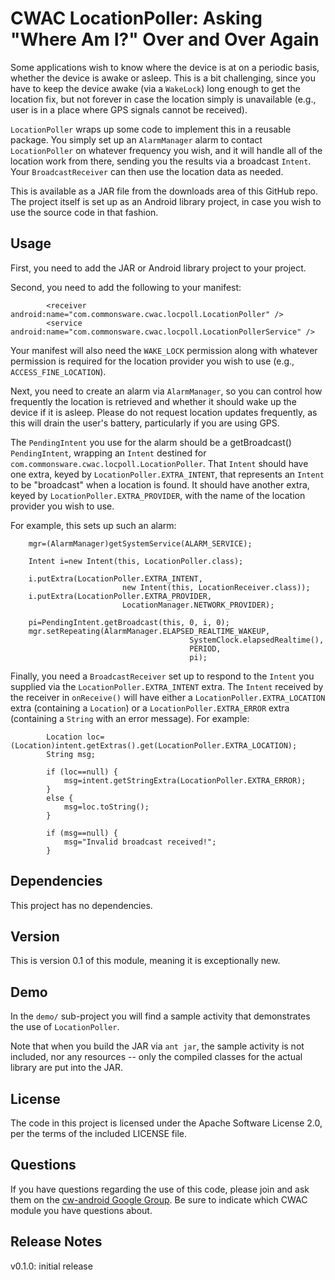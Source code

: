 CWAC LocationPoller: Asking "Where Am I?" Over and Over Again
=============================================================

Some applications wish to know where the device is at on a
periodic basis, whether the device is awake or asleep. This
is a bit challenging, since you have to keep the device awake
(via a `WakeLock`) long enough to get the location fix, but
not forever in case the location simply is unavailable (e.g.,
user is in a place where GPS signals cannot be received).

`LocationPoller` wraps up some code to implement this in a
reusable package. You simply set up an `AlarmManager` alarm
to contact `LocationPoller` on whatever frequency you wish,
and it will handle all of the location work from there, sending
you the results via a broadcast `Intent`. Your `BroadcastReceiver`
can then use the location data as needed.

This is available as a JAR file from the downloads area of this GitHub repo.
The project itself is set up as an Android library project,
in case you wish to use the source code in that fashion.

Usage
-----
First, you need to add the JAR or Android library project to
your project.

Second, you need to add the following to your manifest:

			<receiver android:name="com.commonsware.cwac.locpoll.LocationPoller" />
			<service android:name="com.commonsware.cwac.locpoll.LocationPollerService" />

Your manifest will also need the `WAKE_LOCK` permission along with
whatever permission is required for the location provider
you wish to use (e.g., `ACCESS_FINE_LOCATION`).

Next, you need to create an alarm via `AlarmManager`, so you
can control how frequently the location is retrieved and whether
it should wake up the device if it is asleep. Please do not
request location updates frequently, as this will drain the user's
battery, particularly if you are using GPS.

The `PendingIntent` you use for the alarm should be a getBroadcast()
`PendingIntent`, wrapping an `Intent` destined for
`com.commonsware.cwac.locpoll.LocationPoller`. That `Intent` should
have one extra, keyed by `LocationPoller.EXTRA_INTENT`, that
represents an `Intent` to be "broadcast" when a location is
found. It should have another extra, keyed by
`LocationPoller.EXTRA_PROVIDER`, with the name of the location
provider you wish to use.

For example, this sets up such an alarm:

		mgr=(AlarmManager)getSystemService(ALARM_SERVICE);
		
		Intent i=new Intent(this, LocationPoller.class);
		
		i.putExtra(LocationPoller.EXTRA_INTENT,
							 new Intent(this, LocationReceiver.class));
		i.putExtra(LocationPoller.EXTRA_PROVIDER,
							 LocationManager.NETWORK_PROVIDER);
		
		pi=PendingIntent.getBroadcast(this, 0, i, 0);
		mgr.setRepeating(AlarmManager.ELAPSED_REALTIME_WAKEUP,
											SystemClock.elapsedRealtime(),
											PERIOD,
											pi);

Finally, you need a `BroadcastReceiver` set up to respond to the
`Intent` you supplied via the `LocationPoller.EXTRA_INTENT`
extra. The `Intent` received by the receiver in `onReceive()`
will have either a `LocationPoller.EXTRA_LOCATION` extra
(containing a `Location`) or a `LocationPoller.EXTRA_ERROR`
extra (containing a `String` with an error message). For example:

			Location loc=(Location)intent.getExtras().get(LocationPoller.EXTRA_LOCATION);
			String msg;
			
			if (loc==null) {
				msg=intent.getStringExtra(LocationPoller.EXTRA_ERROR);
			}
			else {
				msg=loc.toString();
			}
			
			if (msg==null) {
				msg="Invalid broadcast received!";
			}

Dependencies
------------
This project has no dependencies.

Version
-------
This is version 0.1 of this module, meaning it is exceptionally new.

Demo
----
In the `demo/` sub-project you will find
a sample activity that demonstrates the use of `LocationPoller`.

Note that when you build the JAR via `ant jar`, the sample
activity is not included, nor any resources -- only the
compiled classes for the actual library are put into the JAR.

License
-------
The code in this project is licensed under the Apache
Software License 2.0, per the terms of the included LICENSE
file.

Questions
---------
If you have questions regarding the use of this code, please
join and ask them on the [cw-android Google Group][gg]. Be sure to
indicate which CWAC module you have questions about.

Release Notes
-------------
v0.1.0: initial release

[gg]: http://groups.google.com/group/cw-android
